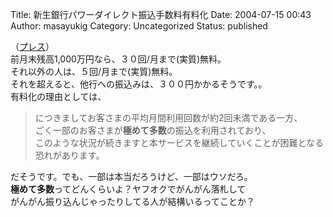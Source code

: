 Title: 新生銀行パワーダイレクト振込手数料有料化
Date: 2004-07-15 00:43
Author: masayukig
Category: Uncategorized
Status: published

（[プレス](http://www.shinseibank.com/news/news_furikomi.html)）  
前月末残高1,000万円なら、３０回/月まで(実質)無料。  
それ以外の人は、５回/月まで(実質)無料。  
それを超えると、他行への振込みは、３００円かかるそうです。。  
有料化の理由としては、  

> につきましてお客さまの平均月間利用回数が約2回未満である一方、  
> ごく一部のお客さまが**極めて多数**の振込を利用されており、  
> このような状況が続きますと本サービスを継続していくことが困難となる恐れがあります。

だそうです。でも、一部は本当だろうけど、一部はウソだろ。  
**極めて多数**ってどんくらいよ？ヤフオクでがんがん落札して  
がんがん振り込んじゃったりしてる人が結構いるってことか？
